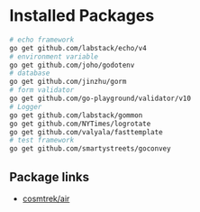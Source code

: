 # Installed Packages

```bash
# echo framework
go get github.com/labstack/echo/v4
# environment variable
go get github.com/joho/godotenv
# database
go get github.com/jinzhu/gorm
# form validator
go get github.com/go-playground/validator/v10
# Logger
go get github.com/labstack/gommon
go get github.com/NYTimes/logrotate
go get github.com/valyala/fasttemplate
# test framework
go get github.com/smartystreets/goconvey
```

## Package links

- [cosmtrek/air](https://github.com/cosmtrek/air)
